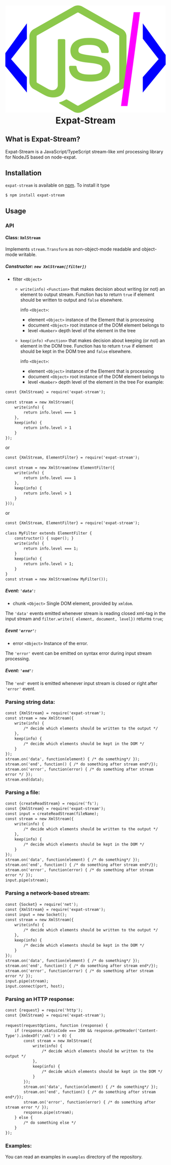 <h1 align="center">
    <img alt="Expat-Stream logo" src="./logo.svg" />
    <br />
    Expat-Stream
</h1>

## What is Expat-Stream?
Expat-Stream is a JavaScript/TypeScript stream-like xml processing library for NodeJS based on node-expat.

## Installation
`expat-stream` is available on [npm](https://npmjs.org). To install it type
```$bash
$ npm install expat-stream
``` 

## Usage
### API
#### Class: `XmlStream`
Implements `stream.Transform` as non-object-mode readable and object-mode writable.
##### Constructor: `new XmlStream([filter]) `
 - filter `<Object>`
   - `write(info)` `<Function>` that makes decision about writing (or not) an element to output stream.
   Function has to return `true` if element should be written to output and `false` elsewhere. 
 
     info `<Object>`:
       - element `<Object>` instance of the Element that is processing
       - document `<Object>` root instance of the DOM element belongs to
       - level `<Number>` depth level of the element in the tree
   - `keep(info)` `<Function>` that makes decision about keeping (or not) an element in the DOM tree.
   Function has to return `true` if element should be kept in the DOM tree and `false` elsewhere.
    
     info `<Object>`:
       - element `<Object>` instance of the Element that is processing
       - document `<Object>` root instance of the DOM element belongs to
       - level `<Number>` depth level of the element in the tree
For example:
```ecmascript 6
const {XmlStream} = require('expat-stream');

const stream = new XmlStream({
    write(info) {
        return info.level === 1
    },
    keep(info) {
        return info.level > 1
    }
});
```
or
```ecmascript 6
const {XmlStream, ElementFilter} = require('expat-stream');

const stream = new XmlStream(new ElementFilter({
    write(info) {
        return info.level === 1
    },
    keep(info) {
        return info.level > 1
    }
}));
```
or
```ecmascript 6
const {XmlStream, ElementFilter} = require('expat-stream');

class MyFilter extends ElementFilter {
    constructor() { super(); }
    write(info) {
        return info.level === 1;
    }
    keep(info) {
        return info.level > 1;
    }
}
const stream = new XmlStream(new MyFilter());
```
##### Event: `'data'`:
 - chunk `<Object>` Single DOM element, provided by `xmldom`.

The `'data'` events emitted whenever stream is reading closed xml-tag in the input stream and `filter.write({ element, document, level})` returns `true`;

##### Eevnt `'error'`:
 - error `<Object>` Instance of the error.

The `'error'` event can be emitted on syntax error during input stream processing.

##### Event: `'end'`:
The `'end'` event is emitted whenever input stream is closed or right after `'error'` event.

### Parsing string data:
```ecmascript 6
const {XmlStream} = require('expat-stream');
const stream = new XmlStream({
    write(info) {
        /* decide which elements should be written to the output */
    },
    keep(info) {
        /* decide which elements should be kept in the DOM */
    }
});
stream.on('data', function(element) { /* do something*/ });
stream.on('end', function() { /* do something after stream end*/});
stream.on('error', function(error) { /* do something after stream error */ });
stream.end(data);
```

### Parsing a file:
```ecmascript 6
const {createReadStream} = require('fs');
const {XmlStream} = require('expat-stream');
const input = createReadStream(fileName);
const stream = new XmlStream({
    write(info) {
        /* decide which elements should be written to the output */
    },
    keep(info) {
        /* decide which elements should be kept in the DOM */
    }
});
stream.on('data', function(element) { /* do something*/ });
stream.on('end', function() { /* do something after stream end*/});
stream.on('error', function(error) { /* do something after stream error */ });
input.pipe(stream);
```

### Parsing a network-based stream:
```ecmascript 6
const {Socket} = require('net');
const {XmlStream} = require('expat-stream');
const input = new Socket();
const stream = new XmlStream({
    write(info) {
        /* decide which elements should be written to the output */
    },
    keep(info) {
        /* decide which elements should be kept in the DOM */
    }
});
stream.on('data', function(element) { /* do something*/ });
stream.on('end', function() { /* do something after stream end*/});
stream.on('error', function(error) { /* do something after stream error */ });
input.pipe(stream);
input.connect(port, host);
```

### Parsing an HTTP response:
```ecmascript 6
const {request} = require('http');
const {XmlStream} = require('expat-stream');

request(requestOptions, function (response) {
    if (response.statusCode === 200 && response.getHeader('Content-Type').indexOf('/xml') > 0) {
        const stream = new XmlStream({
            write(info) {
                /* decide which elements should be written to the output */
            },
            keep(info) {
                /* decide which elements should be kept in the DOM */
            }
        });
        stream.on('data', function(element) { /* do something*/ });
        stream.on('end', function() { /* do something after stream end*/});
        stream.on('error', function(error) { /* do something after stream error */ });
        response.pipe(stream);
    } else {
        /* do something else */
    }
});
```
### Examples:
You can read an examples in `examples` directory of the repository.
